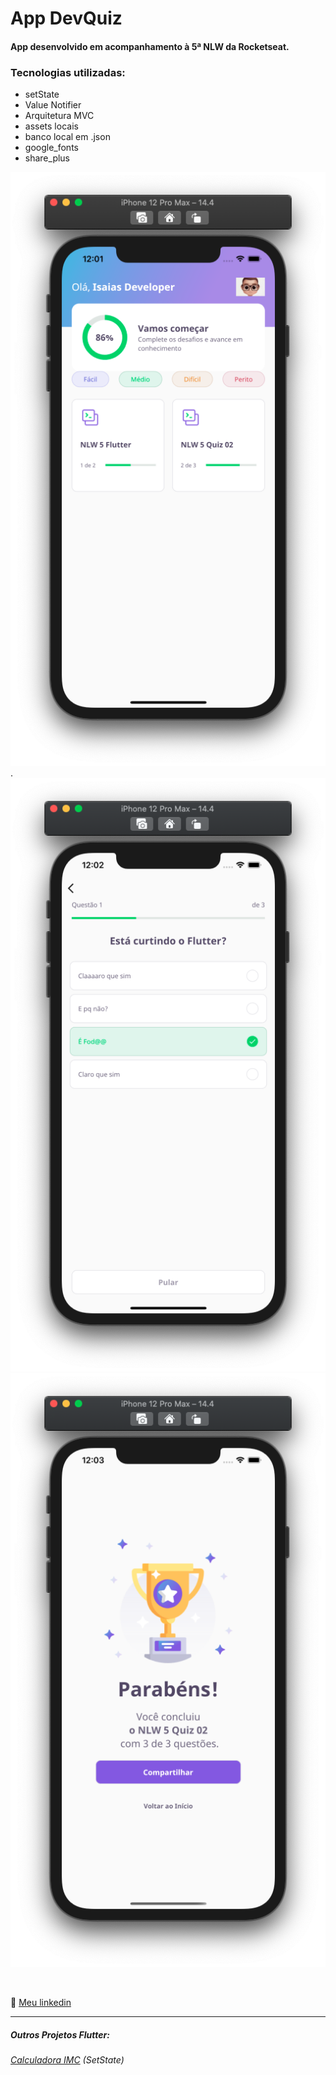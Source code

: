 # App DevQuiz
#### App desenvolvido em acompanhamento à 5ª NLW da Rocketseat.

### Tecnologias utilizadas:

- setState
- Value Notifier
- Arquitetura MVC
- assets locais
- banco local em .json
- google_fonts
- share_plus

![screen](/imgs/screen01.png). ![screen](/imgs/screen02.png)
![screen](/imgs/screen03.png)

<br>

💬 [Meu linkedin](https://www.linkedin.com/in/isaias-gon%C3%A7alves-igs/)

<hr>

##### Outros Projetos Flutter:

###### [Calculadora IMC](https://github.com/IsaBass/calcIMC) (SetState)
